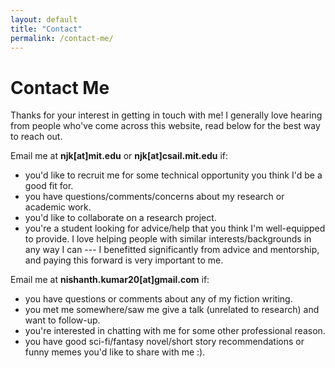 ```yaml
---
layout: default
title: "Contact"
permalink: /contact-me/
---
```

# Contact Me

Thanks for your interest in getting in touch with me! I generally love hearing from people who've come across this website, read below for the best way to reach out.

Email me at **njk[at]mit.edu** or **njk[at]csail.mit.edu** if:
- you'd like to recruit me for some technical opportunity you think I'd be a good fit for.
- you have questions/comments/concerns about my research or academic work.
- you'd like to collaborate on a research project.
- you're a student looking for advice/help that you think I'm well-equipped to provide. I love helping people with similar interests/backgrounds in any way I can --- I benefitted significantly from advice and mentorship, and paying this forward is very important to me.

Email me at **nishanth.kumar20[at]gmail.com** if:
- you have questions or comments about any of my fiction writing.
- you met me somewhere/saw me give a talk (unrelated to research) and want to follow-up.
- you're interested in chatting with me for some other professional reason.
- you have good sci-fi/fantasy novel/short story recommendations or funny memes you'd like to share with me :).